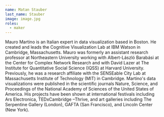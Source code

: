 ```yaml
---
name: Matan Stauber
last_name: Stauber
image: image.jpg
roles:
  - maker
---
```

Mauro Martino is an Italian expert in data visualization based in Boston. He created and leads the Cognitive Visualization Lab at IBM Watson in Cambridge, Massachusetts. Mauro was formerly an assistant research professor at Northeastern University working with Albert-László Barabási at the Center for Complex Network Research and with David Lazer at The Institute for Quantitative Social Science (IQSS) at Harvard University. Previously, he was a research affiliate with the SENSEable City Lab at Massachusetts Institute of Technology (MIT) in Cambridge. Martino's data visualizations were published in the scientific journals Nature, Science, and Proceedings of the National Academy of Sciences of the United States of America. His projects have been shown at international festivals including Ars Electronica, TEDxCambridge –Thrive, and art galleries including The Serpentine Gallery (London), GAFTA (San Francisco), and Lincoln Center (New York).
